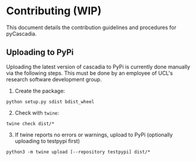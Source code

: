 # Contributing (WIP)

This document details the contribution guidelines and procedures for pyCascadia.

## Uploading to PyPi

Uploading the latest version of cascadia to PyPi is currently done manually via the following steps. This must be done by an employee of UCL's research software development group.

1. Create the package:

```
python setup.py sdist bdist_wheel
```

2. Check with `twine`:

```
twine check dist/*
```

3. If twine reports no errors or warnings, upload to PyPi (optionally uploading to testpypi first)

```
python3 -m twine upload [--repository testpypi] dist/*
```

